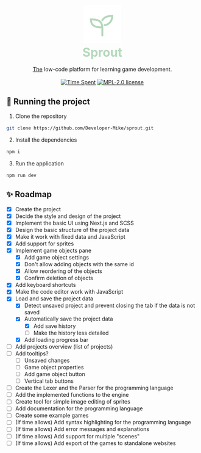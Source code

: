 <h3 align="center">
    <img alt="Logo" src="./public/sprout.svg" width="100">
    <br/>
    <font color="#b4d8bb" size="6em">Sprout</font>
</h3>

<p align="center">
    <u>The</u> low-code platform for learning game development.
    <br/><br/>
    <a href="#"><img src="https://img.shields.io/endpoint?url=https://wakapi.dev/api/compat/shields/v1/Developer-Mike/interval:all_time/project:sprout&label=Time%20Spent&style=for-the-badge&colorA=191f19&colorB=b4d8bb" alt="Time Spent"></a>
    <a href="./LICENSE"><img src="https://img.shields.io/static/v1.svg?label=License&message=MPL-2.0&style=for-the-badge&colorA=191f19&colorB=b4d8bb" alt="MPL-2.0 license"/></a>
</p>

## 🚀 Running the project
1. Clone the repository
```bash
git clone https://github.com/Developer-Mike/sprout.git
```
2. Install the dependencies
```bash
npm i
```
3. Run the application
```bash
npm run dev
```

## ✨ Roadmap
- [x] Create the project
- [x] Decide the style and design of the project
- [x] Implement the basic UI using Next.js and SCSS
- [x] Design the basic structure of the project data
- [x] Make it work with fixed data and JavaScript
- [x] Add support for sprites
- [x] Implement game objects pane
  - [x] Add game object settings
  - [x] Don't allow adding objects with the same id
  - [x] Allow reordering of the objects
  - [x] Confirm deletion of objects
- [x] Add keyboard shortcuts
- [x] Make the code editor work with JavaScript
- [x] Load and save the project data
  - [x] Detect unsaved project and prevent closing the tab if the data is not saved
  - [x] Automatically save the project data
    - [x] Add save history
    - [ ] Make the history less detailed
  - [x] Add loading progress bar
- [ ] Add projects overview (list of projects)
- [ ] Add tooltips?
  - [ ] Unsaved changes
  - [ ] Game object properties
  - [ ] Add game object button
  - [ ] Vertical tab buttons
- [ ] Create the Lexer and the Parser for the programming language
- [ ] Add the implemented functions to the engine
- [ ] Create tool for simple image editing of sprites
- [ ] Add documentation for the programming language
- [ ] Create some example games
- [ ] (If time allows) Add syntax highlighting for the programming language
- [ ] (If time allows) Add error messages and explanations
- [ ] (If time allows) Add support for multiple "scenes"
- [ ] (If time allows) Add export of the games to standalone websites